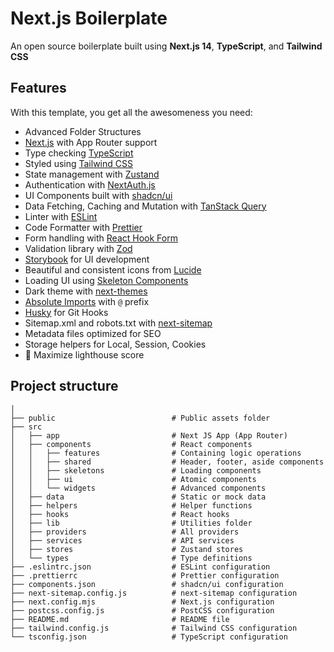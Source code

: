 # Next.js Boilerplate

An open source boilerplate built using **Next.js 14**, **TypeScript**, and **Tailwind CSS**

## Features

With this template, you get all the awesomeness you need:

- Advanced Folder Structures
- [Next.js](https://nextjs.org/) with App Router support
- Type checking [TypeScript](https://www.typescriptlang.org/)
- Styled using [Tailwind CSS](https://tailwindcss.com/)
- State management with [Zustand](https://zustand-demo.pmnd.rs/)
- Authentication with [NextAuth.js](https://next-auth.js.org/)
- UI Components built with [shadcn/ui](https://ui.shadcn.com/)
- Data Fetching, Caching and Mutation with [TanStack Query](https://tanstack.com/query/latest)
- Linter with [ESLint](https://eslint.org/)
- Code Formatter with [Prettier](https://prettier.io/)
- Form handling with [React Hook Form](https://react-hook-form.com/)
- Validation library with [Zod](https://zod.dev/)
- [Storybook](https://storybook.js.org/) for UI development
- Beautiful and consistent icons from [Lucide](https://lucide.dev/)
- Loading UI using [Skeleton Components](https://ui.shadcn.com/docs/components/skeleton)
- Dark theme with [next-themes](https://npmjs.com/package/next-themes)
- [Absolute Imports](https://nextjs.org/docs/pages/building-your-application/configuring/absolute-imports-and-module-aliases) with `@` prefix
- [Husky](https://typicode.github.io/husky/) for Git Hooks
- Sitemap.xml and robots.txt with [next-sitemap](https://www.npmjs.com/package/next-sitemap)
- Metadata files optimized for SEO
- Storage helpers for Local, Session, Cookies
- 💯 Maximize lighthouse score

## Project structure

```shell
│
├── public                          # Public assets folder
├── src
│   ├── app                         # Next JS App (App Router)
│   ├── components                  # React components
│   │   ├── features                # Containing logic operations
│   │   ├── shared                  # Header, footer, aside components
│   │   ├── skeletons               # Loading components
│   │   ├── ui                      # Atomic components
│   │   └── widgets                 # Advanced components
│   ├── data                        # Static or mock data
│   ├── helpers                     # Helper functions
│   ├── hooks                       # React hooks
│   ├── lib                         # Utilities folder
│   ├── providers                   # All providers
│   ├── services                    # API services
│   ├── stores                      # Zustand stores
│   └── types                       # Type definitions
├── .eslintrc.json                  # ESLint configuration
├── .prettierrc                     # Prettier configuration
├── components.json                 # shadcn/ui configuration
├── next-sitemap.config.js          # next-sitemap configuration
├── next.config.mjs                 # Next.js configuration
├── postcss.config.js               # PostCSS configuration
├── README.md                       # README file
├── tailwind.config.js              # Tailwind CSS configuration
└── tsconfig.json                   # TypeScript configuration
```
